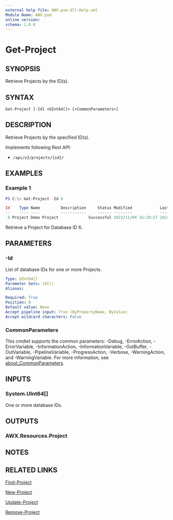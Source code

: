 ```yaml
---
external help file: AWX.psm.dll-Help.xml
Module Name: AWX.psm
online version:
schema: 2.0.0
---
```


# Get-Project

## SYNOPSIS
Retrieve Projects by the ID(s).

## SYNTAX

```
Get-Project [-Id] <UInt64[]> [<CommonParameters>]
```

## DESCRIPTION
Retrieve Projects by the specified ID(s).

Implements following Rest API:  
- `/api/v2/projects/{id}/`  

## EXAMPLES

### Example 1
```powershell
PS C:\> Get-Project -Id 6

Id    Type Name         Description     Status Modified            LastJobRun         NextJobRun Options Note
--    ---- ----         -----------     ------ --------            ----------         ---------- ------- ----
 6 Project Demo Project             Successful 2023/11/04 16:20:27 2024/07/02 0:01:13            None    {[Scm, [git]https://github.com/ansible/ansible-tower-samples], [Branch, ]}
```

Retrieve a Project for Database ID 6.

## PARAMETERS

### -Id
List of database IDs for one or more Projects.

```yaml
Type: UInt64[]
Parameter Sets: (All)
Aliases:

Required: True
Position: 0
Default value: None
Accept pipeline input: True (ByPropertyName, ByValue)
Accept wildcard characters: False
```

### CommonParameters
This cmdlet supports the common parameters: -Debug, -ErrorAction, -ErrorVariable, -InformationAction, -InformationVariable, -OutBuffer, -OutVariable, -PipelineVariable, -ProgressAction, -Verbose, -WarningAction, and -WarningVariable. For more information, see [about_CommonParameters](http://go.microsoft.com/fwlink/?LinkID=113216).

## INPUTS

### System.UInt64[]
One or more database IDs.

## OUTPUTS

### AWX.Resources.Project
## NOTES

## RELATED LINKS

[Find-Project](Find-Project.md)

[New-Project](New-Project.md)

[Update-Project](Update-Project.md)

[Remove-Project](Remove-Project.md)
